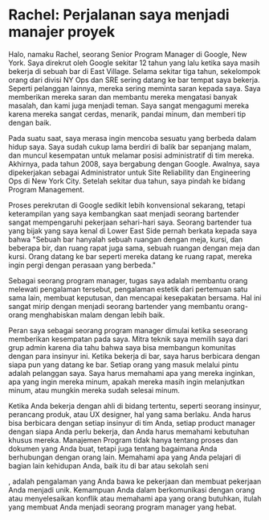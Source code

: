 # Rachel: Perjalanan saya menjadi manajer proyek

Halo, namaku Rachel, seorang Senior Program Manager di Google, New York. Saya direkrut oleh Google sekitar 12 tahun yang lalu ketika saya masih bekerja di sebuah bar di East Village. Selama sekitar tiga tahun, sekelompok orang dari divisi NY Ops dan SRE sering datang ke bar tempat saya bekerja. Seperti pelanggan lainnya, mereka sering meminta saran kepada saya. Saya memberikan mereka saran dan membantu mereka mengatasi banyak masalah, dan kami juga menjadi teman. Saya sangat mengagumi mereka karena mereka sangat cerdas, menarik, pandai minum, dan memberi tip dengan baik.

Pada suatu saat, saya merasa ingin mencoba sesuatu yang berbeda dalam hidup saya. Saya sudah cukup lama berdiri di balik bar sepanjang malam, dan muncul kesempatan untuk melamar posisi administratif di tim mereka. Akhirnya, pada tahun 2008, saya bergabung dengan Google. Awalnya, saya dipekerjakan sebagai Administrator untuk Site Reliability dan Engineering Ops di New York City. Setelah sekitar dua tahun, saya pindah ke bidang Program Management.

Proses perekrutan di Google sedikit lebih konvensional sekarang, tetapi keterampilan yang saya kembangkan saat menjadi seorang bartender sangat mempengaruhi pekerjaan sehari-hari saya. Seorang bartender tua yang bijak yang saya kenal di Lower East Side pernah berkata kepada saya bahwa "Sebuah bar hanyalah sebuah ruangan dengan meja, kursi, dan beberapa bir, dan ruang rapat juga sama, sebuah ruangan dengan meja dan kursi. Orang datang ke bar seperti mereka datang ke ruang rapat, mereka ingin pergi dengan perasaan yang berbeda."

Sebagai seorang program manager, tugas saya adalah membantu orang melewati pengalaman tersebut, pengalaman estetik dari pertemuan satu sama lain, membuat keputusan, dan mencapai kesepakatan bersama. Hal ini sangat mirip dengan menjadi seorang bartender yang membantu orang-orang menghabiskan malam dengan lebih baik.

Peran saya sebagai seorang program manager dimulai ketika seseorang memberikan kesempatan pada saya. Mitra teknik saya memilih saya dari grup admin karena dia tahu bahwa saya bisa membangun komunitas dengan para insinyur ini. Ketika bekerja di bar, saya harus berbicara dengan siapa pun yang datang ke bar. Setiap orang yang masuk melalui pintu adalah pelanggan saya. Saya harus memahami apa yang mereka inginkan, apa yang ingin mereka minum, apakah mereka masih ingin melanjutkan minum, atau mungkin mereka sudah selesai minum.

Ketika Anda bekerja dengan ahli di bidang tertentu, seperti seorang insinyur, perancang produk, atau UX designer, hal yang sama berlaku. Anda harus bisa berbicara dengan setiap insinyur di tim Anda, setiap product manager dengan siapa Anda perlu bekerja, dan Anda harus memahami kebutuhan khusus mereka. Manajemen Program tidak hanya tentang proses dan dokumen yang Anda buat, tetapi juga tentang bagaimana Anda berhubungan dengan orang lain. Memahami apa yang Anda pelajari di bagian lain kehidupan Anda, baik itu di bar atau sekolah seni

, adalah pengalaman yang Anda bawa ke pekerjaan dan membuat pekerjaan Anda menjadi unik. Kemampuan Anda dalam berkomunikasi dengan orang atau menyelesaikan konflik atau memahami apa yang orang butuhkan, itulah yang membuat Anda menjadi seorang program manager yang hebat.